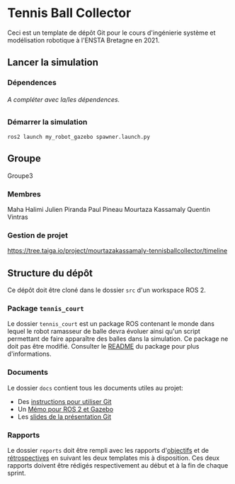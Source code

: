# Tennis Ball Collector

Ceci est un template de dépôt Git pour le cours d'ingénierie système et modélisation robotique à l'ENSTA Bretagne en 2021.


## Lancer la simulation

### Dépendences

###### A compléter avec la/les dépendences.


### Démarrer la simulation
```
ros2 launch my_robot_gazebo spawner.launch.py
```


## Groupe
Groupe3

### Membres
Maha Halimi
Julien Piranda
Paul Pineau
Mourtaza Kassamaly
Quentin Vintras


### Gestion de projet

https://tree.taiga.io/project/mourtazakassamaly-tennisballcollector/timeline



## Structure du dépôt

Ce dépôt doit être cloné dans le dossier `src` d'un workspace ROS 2.

### Package `tennis_court`

Le dossier `tennis_court` est un package ROS contenant le monde dans lequel le robot ramasseur de balle devra évoluer ainsi qu'un script permettant de faire apparaître des balles dans la simulation.
Ce package ne doit pas être modifié.
Consulter le [README](tennis_court/README.md) du package pour plus d'informations.


### Documents

Le dossier `docs` contient tous les documents utiles au projet:
- Des [instructions pour utiliser Git](docs/GitWorkflow.md)
- Un [Mémo pour ROS 2 et Gazebo](docs/Memo_ROS2.pdf)
- Les [slides de la présentation Git](docs/GitPresentation.pdf)


### Rapports

Le dossier `reports` doit être rempli avec les rapports d'[objectifs](../reports/GoalsTemplate.md) et de [rétrospectives](../reports/DebriefTemplate.md) en suivant les deux templates mis à disposition. Ces deux rapports doivent être rédigés respectivement au début et à la fin de chaque sprint.
